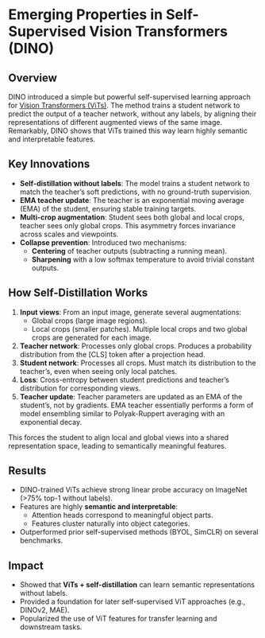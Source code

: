 # Emerging Properties in Self-Supervised Vision Transformers (DINO)

## Overview
DINO introduced a simple but powerful self-supervised learning approach for [Vision Transformers (ViTs)](ViT). The method trains a student network to predict the output of a teacher network, without any labels, by aligning their representations of different augmented views of the same image. Remarkably, DINO shows that ViTs trained this way learn highly semantic and interpretable features.

## Key Innovations
- **Self-distillation without labels**: The model trains a student network to match the teacher’s soft predictions, with no ground-truth supervision.
- **EMA teacher update**: The teacher is an exponential moving average (EMA) of the student, ensuring stable training targets.
- **Multi-crop augmentation**: Student sees both global and local crops, teacher sees only global crops. This asymmetry forces invariance across scales and viewpoints.
- **Collapse prevention**: Introduced two mechanisms:
  - **Centering** of teacher outputs (subtracting a running mean).  
  - **Sharpening** with a low softmax temperature to avoid trivial constant outputs.

## How Self-Distillation Works
1. **Input views**: From an input image, generate several augmentations:
   - Global crops (large image regions).
   - Local crops (smaller patches).
	Multiple local crops and two global crops are generated for each image.
1. **Teacher network**: Processes only global crops. Produces a probability distribution from the \[CLS\] token after a projection head.
2. **Student network**: Processes all crops. Must match its distribution to the teacher’s, even when seeing only local patches.
3. **Loss**: Cross-entropy between student predictions and teacher’s distribution for corresponding views.
4. **Teacher update**: Teacher parameters are updated as an EMA of the student’s, not by gradients. EMA teacher essentially performs a form of model ensembling similar to Polyak-Ruppert averaging with an exponential decay.

This forces the student to align local and global views into a shared representation space, leading to semantically meaningful features.

## Results
- DINO-trained ViTs achieve strong linear probe accuracy on ImageNet (>75% top-1 without labels).
- Features are highly **semantic and interpretable**:
  - Attention heads correspond to meaningful object parts.
  - Features cluster naturally into object categories.
- Outperformed prior self-supervised methods (BYOL, SimCLR) on several benchmarks.

## Impact
- Showed that **ViTs + self-distillation** can learn semantic representations without labels.
- Provided a foundation for later self-supervised ViT approaches (e.g., DINOv2, MAE).
- Popularized the use of ViT features for transfer learning and downstream tasks.
